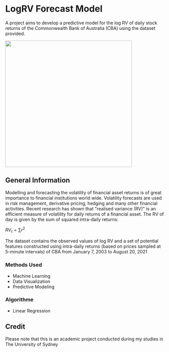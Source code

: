 # LogRV Forecast Model
A project aims to develop a predictive model for the log RV of daily stock returns of the Commonwealth Bank of Australia (CBA) using the dataset provided.

<img src="https://images.squarespace-cdn.com/content/v1/5820f7b06b8f5b12160c7941/1507509923141-3LZQW12NQS1F0L2YGCWG/Volatility.jpg" width="400"/>

## General Information
Modelling and forecasting the volatility of financial asset returns is of great importance to financial institutions world wide. 
Volatility forecasts are used in risk management, derivative pricing, hedging and many other financial activities.
Recent research has shown that "realised variance (RV)" is an efficient measure of volatility for daily returns of a financial asset.
The RV of day is given by the sum of squared intra-daily returns:

$RV_t = \sum{r^2}$

The dataset contains the observed values of log RV and a set of potential features constructed using intra-daily returns 
(based on prices sampled at 5-minute intervals) of CBA from January 7, 2003 to August 20, 2021

### Methods Used
- Machine Learning
- Data Visualization
- Predictive Modeling

### Algorithme
- Linear Regression

## Credit 
Please note that this is an academic project conducted during my studies in The University of Sydney
